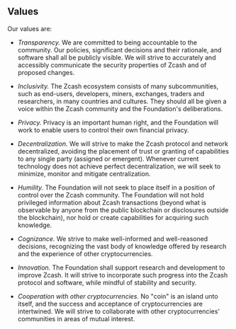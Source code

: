 ## Values

Our values are:

- *Transparency.*
  We are committed to being accountable to the community. Our policies, significant decisions and their rationale, and software shall all be publicly visible. We will strive to accurately and accessibly communicate the security properties of Zcash and of proposed changes.

- *Inclusivity.*
  The Zcash ecosystem consists of many subcommunities, such as end-users, developers, miners, exchanges, traders and researchers, in many countries and cultures. They should all be given a voice within the Zcash community and the Foundation's deliberations.

- *Privacy.*
  Privacy is an important human right, and the Foundation will work to enable users to control their own financial privacy.

- *Decentralization.*
  We will strive to make the Zcash protocol and network decentralized, avoiding the placement of trust or granting of capabilities to any single party (assigned or emergent). Whenever current technology does not achieve perfect decentralization, we will seek to minimize, monitor and mitigate centralization.

- *Humility.*
  The Foundation will not seek to place itself in a position of control over the Zcash community. The Foundation will not hold privileged information about Zcash transactions (beyond what is observable by anyone from the public blockchain or disclosures outside the blockchain), nor hold or create capabilities for acquiring such knowledge.

- *Cognizance.*
  We strive to make well-informed and well-reasoned decisions, recognizing the vast body of knowledge offered by research and the experience of other cryptocurrencies.

- *Innovation.*
  The Foundation shall support research and development to improve Zcash. It will strive to incorporate such progress into the Zcash protocol and software, while mindful of stability and security.

- *Cooperation with other cryptocurrencies.*
  No "coin" is an island unto itself, and the success and acceptance of cryptocurrencies are intertwined. We will strive to collaborate with other cryptocurrencies' communities in areas of mutual interest.

